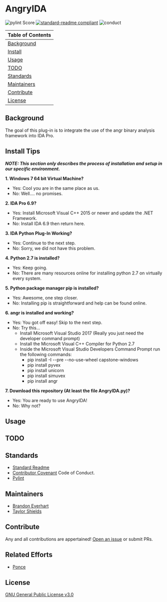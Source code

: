 # AngryIDA

![pylint Score](https://mperlet.de/pybadge/badges/9.61.svg) [![standard-readme compliant](https://img.shields.io/badge/readme%20style-standard-brightgreen.svg)](https://github.com/RichardLitt/standard-readme)  ![conduct](https://img.shields.io/badge/code%20of%20conduct-contributor%20covenant-brightgreen.svg) 

| Table of Contents |
|-------------------|
|[Background](#background)|
|[Install](#install-tips)|
|[Usage](#usage)|
|[TODO](#todo)|
|[Standards](#standards)|
|[Maintainers](#maintainers)|
|[Contribute](#contribute)|
|[License](#license)|        

## Background

The goal of this plug-in is to integrate the use of the angr binary analysis framework into IDA Pro. 

## Install Tips

_**NOTE: This section only describes the process of installation and setup in our specific environment.**_

**1. Windows 7 64 bit Virtual Machine?**
- Yes: Cool you are in the same place as us.
- No: Well.... no promises. 

**2. IDA Pro 6.9?**
- Yes: Install Microsoft Visual C++ 2015 or newer and update the .NET Framework.
- No: Install IDA 6.9 then return here.

**3. IDA Python Plug-In Working?**
- Yes: Continue to the next step.
- No: Sorry, we did not have this problem.

**4. Python 2.7 is installed?**
- Yes: Keep going.
- No: There are many resources online for installing python 2.7 on virtually every system.

**5. Python package manager pip is installed?**
- Yes: Awesome, one step closer.
- No: Installing pip is straightforward and help can be found online.

**6. angr is installed and working?**
- Yes: You got off easy! Skip to the next step.
- No: Try this...
    + Install Microsoft Visual Studio 2017 (Really you just need the developer command prompt)
    + Install the Microsoft Visual C++ Compiler for Python 2.7
    + Inside the Microsoft Visual Studio Developers Command Prompt run the following commands:
        * pip install -I --pre --no-use-wheel capstone-windows
        * pip install pyvex
        * pip install unicorn
        * pip install simuvex
        * pip install angr

**7. Download this repository (At least the file AngryIDA.py)?**
- Yes: You are ready to use AngryIDA!
- No: Why not?

## Usage

## TODO

## Standards

* [Standard Readme](https://github.com/RichardLitt/standard-readme)
* [Contributor Covenant](https://contributor-covenant.org/version/1/3/0/) Code of Conduct.
* [Pylint](https://www.pylint.org/)

## Maintainers

* [Brandon Everhart](https://github.com/Brandon-Everhart)
* [Taylor Shields](https://github.com/Taylor-Shields)

## Contribute

Any and all contributions are appertained! [Open an issue](https://github.com/Brandon-Everhart/AngryIDA/issues/new) or submit PRs.

## Related Efforts

* [Ponce](https://github.com/illera88/Ponce)

## License
[GNU General Public License v3.0](LICENSE)